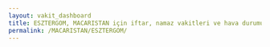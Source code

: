 ```yaml
---
layout: vakit_dashboard
title: ESZTERGOM, MACARISTAN için iftar, namaz vakitleri ve hava durumu - ilçe/eyalet seç
permalink: /MACARISTAN/ESZTERGOM/
---
```


<script type="text/javascript">
  var GLOBAL_COUNTRY = 'MACARISTAN';
  var GLOBAL_CITY = 'ESZTERGOM';
  var GLOBAL_STATE = '';
  var lat = 72;
  var lon = 21;
</script>
